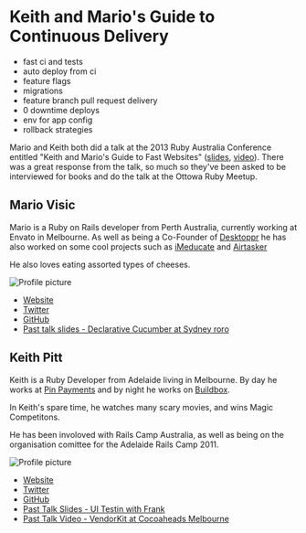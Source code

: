 # Keith and Mario's Guide to Continuous Delivery

* fast ci and tests
* auto deploy from ci
* feature flags
* migrations
* feature branch pull request delivery
* 0 downtime deploys
* env for app config
* rollback strategies

Mario and Keith both did a talk at the 2013 Ruby Australia Conference entitled "Keith and Mario's Guide to Fast Websites" ([slides](https://speakerdeck.com/keithpitt/keith-and-marios-guide-to-fast-websites), [video](http://vimeo.com/61342267)). There was a great response from the talk, so much so they've been asked to be interviewed for books and do the talk at the Ottowa Ruby Meetup.

## Mario Visic

Mario is a Ruby on Rails developer from Perth Australia, currently working at Envato in Melbourne. As well as being a Co-Founder of [Desktoppr](https://www.desktoppr.co) he has also worked on some cool projects such as [iMeducate](https://www.imeducate.com) and [Airtasker](https://www.airtasker.com)

He also loves eating assorted types of cheeses.

![Profile picture](https://raw.github.com/keithpitt/rubyconfau-2014-cfp/master/keith-and-marios-guide-to-continuous-delivery/mario_profile_picture.jpeg)

- [Website](http://www.mariovisic.com)
- [Twitter](https://twitter.com/mariovisic)
- [GitHub](https://github.com/mariovisic)
- [Past talk slides - Declarative Cucumber at Sydney roro](http://mariovisic.github.com/declarative_cucumber/)

## Keith Pitt

Keith is a Ruby Developer from Adelaide living in Melbourne. By day he works at [Pin Payments](http://www.pin.net.au) and by night he works on [Buildbox](https://buildbox.io).

In Keith's spare time, he watches many scary movies, and wins Magic Competitons.

He has been involoved with Rails Camp Australia, as well as being on the organisation comittee for the Adelaide Rails Camp 2011.

![Profile picture](https://raw.github.com/keithpitt/rubyconfau-2014-cfp/master/keith-and-marios-guide-to-continuous-delivery/keith_profile_picture.png)

- [Website](http://keithpitt.com/)
- [Twitter](https://twitter.com/keithpitt)
- [GitHub](https://github.com/keithpitt)
- [Past Talk Slides - UI Testin with Frank](http://slidesha.re/SuMD4p)
- [Past Talk Video - VendorKit at Cocoaheads Melbourne](http://www.melbournecocoaheads.com/vendorkit-keith-pitt/)
